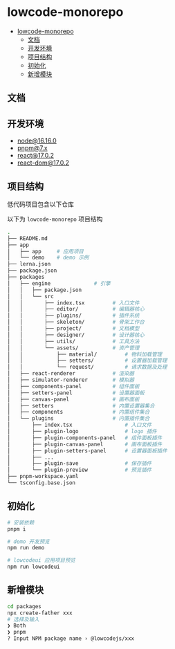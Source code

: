 # lowcode-monorepo

- [lowcode-monorepo](#lowcode-monorepo)
  - [文档](#文档)
  - [开发环境](#开发环境)
  - [项目结构](#项目结构)
  - [初始化](#初始化)
  - [新增模块](#新增模块)

## 文档

## 开发环境

- node@16.16.0
- pnpm@7.x
- react@17.0.2
- react-dom@17.0.2

## 项目结构

低代码项目包含以下仓库

以下为 `lowcode-monorepo` 项目结构

```bash
.
├── README.md
├── app
│   ├── app     # 应用项目
│   └── demo    # demo 示例
├── lerna.json
├── package.json
├── packages
│   ├── engine              # 引擎
│   │   ├── package.json
│   │   └── src
│   │       ├── index.tsx         # 入口文件
│   │       ├── editor/           # 编辑器核心
│   │       ├── plugins/          # 插件系统
│   │       ├── skeleton/         # 骨架工作台
│   │       ├── project/          # 文档模型
│   │       ├── designer/         # 设计器核心
│   │       ├── utils/            # 工具方法
│   │       └── assets/           # 资产管理
│   │           ├── material/         # 物料加载管理
│   │           ├── setters/          # 设置器加载管理
│   │           └── request/          # 请求数据及处理
│   ├── react-renderer            # 渲染器
│   ├── simulator-renderer        # 模拟器
│   ├── components-panel          # 组件面板
│   ├── setters-panel             # 设置器面板
│   ├── canvas-panel              # 画布面板
│   ├── setters                   # 内置设置器集合
│   ├── components                # 内置组件集合
│   └── plugins                   # 内置插件集合
│       ├── index.tsx                 # 入口文件
│       ├── plugin-logo               # logo 插件
│       ├── plugin-components-panel   # 组件面板插件
│       ├── plugin-canvas-panel       # 画布面板插件
│       ├── plugin-setters-panel      # 设置器面板插件
│       ├── ...
│       ├── plugin-save               # 保存插件
│       └── plugin-preview            # 预览插件
├── pnpm-workspace.yaml
└── tsconfig.base.json
```

## 初始化

```bash
# 安装依赖
pnpm i

# demo 开发预览
npm run demo

# lowcodeui 应用项目预览
npm run lowcodeui
```

## 新增模块

```bash
cd packages
npx create-father xxx
# 选择及输入
❯ Both
❯ pnpm
? Input NPM package name › @lowcodejs/xxx
```


